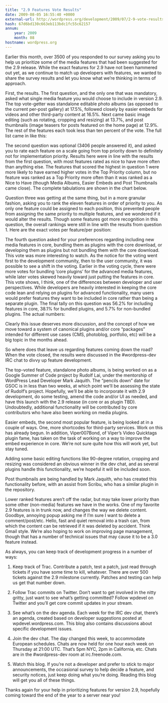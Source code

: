 ```yaml
---
title: "2.9 Features Vote Results"
date: 2009-08-05 16:55:40 +0000
external-url: http://wordpress.org/development/2009/07/2-9-vote-results/
hash: 67d6bd130c663eb113bdc1fc55c62157
annum:
    year: 2009
    month: 08
hostname: wordpress.org
---
```


Earlier this month, over 3500 of you responded to our survey asking you to help us prioritize some of the media features that had been suggested for the 2.9 release. While the exact features for 2.9 have not been hammered out yet, as we continue to match up developers with features, we wanted to share the survey results and let you know what we’re thinking in terms of approach.

First, the results. The first question, and the only one that was mandatory, asked what single media feature you would choose to include in version 2.9. The top vote-getter was standalone editable photo albums (as opposed to the current per-post gallery) at 17.5%, followed closely by easier embeds for videos and other third-party content at 16.5%. Next came basic image editing (such as rotating, cropping and resizing) at 13.7%, and post thumbnails (image teasers for posts featured on the home page) at 12.9%. The rest of the features each took less than ten percent of the vote. The full list came in like this:



The second question was optional (3406 people answered it), and asked you to rate each feature on a scale going from top priority down to definitely not for implementation priority. Results here were in line with the results from the first question, with most features rated as nice to have more often than anything else. The features that scored the highest in question 1 were more likely to have earned higher votes in the Top Priority column, but no feature was ranked as a Top Priority more often than it was ranked as a Nice to Have (though Media Albums, Easier Embeds and Post Thumbnails came close). The complete tabulations are shown in the chart below.



Question three was getting at the same thing, but in a more granular fashion, asking you to rank the eleven features in order of priority to you. As only one feature could be assigned to each position, this prevented people from assigning the same priority to multiple features, and we wondered if it would alter the results. Though some features got more recognition in this question, the overall rankings were still in line with the results from question 1. Here are the exact votes per feature/per position:



The fourth question asked for your preferences regarding including new media features in core, bundling them as plugins with the core download, or developing them as plugins but not bundling them with the core download. This vote was more interesting to watch. As the notice for the voting went first to the development community, then to the user community, it was possible to see a shift in the voting. Earlier in the voting cycle, there were more votes for bundling ‘core plugins’ for the advanced media features, while later votes skewed heavily toward just putting the features in core. This vote shows, I think, one of the differences between developer and user perspectives. While developers are heavily interested in keeping the core code lean and relying on plugins for advanced functionality, many users would prefer features they want to be included in core rather than being a separate plugin. The final tally on this question was 56.2% for including features in core, 38.1% for bundled plugins, and 5.7% for non-bundled plugins. The actual numbers:



Clearly this issue deserves more discussion, and the concept of how we move toward a system of canonical plugins and/or core “packages” intended for different use cases (CMS, photoblog, portfolio, etc) will be a big topic in the months ahead.

So where does that leave us regarding features coming down the road? When the vote closed, the results were discussed in the #wordpress-dev IRC chat to divvy up feature development.

The top-voted feature, standalone photo albums, is being worked on as a Google Summer of Code project by Rudolf Lai, under the mentorship of WordPress Lead Developer Mark Jaquith. The “pencils down” date for GSOC is in less than two weeks, at which point we’ll be assessing the state of Rudolf’s project. Hopefully, we’ll be able to incorporate it with 2.9 development, do some testing,  amend the code and/or UI as needed, and have this launch with the 2.9 release (in core or as plugin TBD). Undoubtedly, additional functionality will be contributed by core contributors who have also been working on media plugins.

Easier embeds, the second most popular feature, is being looked at in a couple of ways. One, more shortcodes for third-party services. Work on this has already begun. In addition, Viper007Bond, of Viper’s Video Quicktags plugin fame, has taken on the task of working on a way to improve the embed experience in core. We’re not sure quite how this will work yet, but stay tuned.

Adding some basic editing functions like 90-degree rotation, cropping and resizing was considered an obvious winner in the dev chat, and as several plugins handle this functionality, we’re hopeful it will be included soon.

Post thumbnails are being handled by Mark Jaquith, who has created this functionality before, with an assist from Scribu, who has a similar plugin in the repository.

Lower ranked features aren’t off the radar, but may take lower priority than some other (non-media) features we have in the works. One of my favorite 2.9 features is in trunk now, and changes the way we delete content. Goodbye, annoying popup asking me if I’m sure I want to delete a comment/post/etc. Hello, fast and quiet removal into a trash can, from which the content can be retrieved if it was deleted by accident. Think Gmail style. We’re also hoping to work on improving page management, though that has a number of technical issues that may cause it to be a 3.0 feature instead.

As always, you can keep track of development progress in a number of ways:
1. Keep track of Trac. Contribute a patch, test a patch, just read through tickets if you have some time to kill, whatever. There are over 500 tickets against the 2.9 milestone currently. Patches and testing can help us get that number down.

2. Follow Trac commits on Twitter. Don’t want to get involved in the nitty gritty, just want to see what’s getting committed? Follow wpdevel on Twitter and you’ll get core commit updates in your stream.

3. See what’s on the dev agenda. Each week for the IRC dev chat, there’s an agenda, created based on developer suggestions posted at wpdevel.wordpress.com. This blog also contains discussions about specific development issues.

4. Join the dev chat. The day changed this week, to accommodate European schedules. Chats are now held for one hour each week on Thursday at 21:00 UTC. That’s 5pm NYC, 2pm in California, etc. Chats are in the #wordpress-dev room at irc.freenode.com.

5. Watch this blog. If you’re not a developer and prefer to stick to major announcements, the occasional survey to help decide a feature, and security notices, just keep doing what you’re doing. Reading this blog will get you all of these things.

Thanks again for your help in prioritizing features for version 2.9, hopefully coming toward the end of the year to a server near you!

